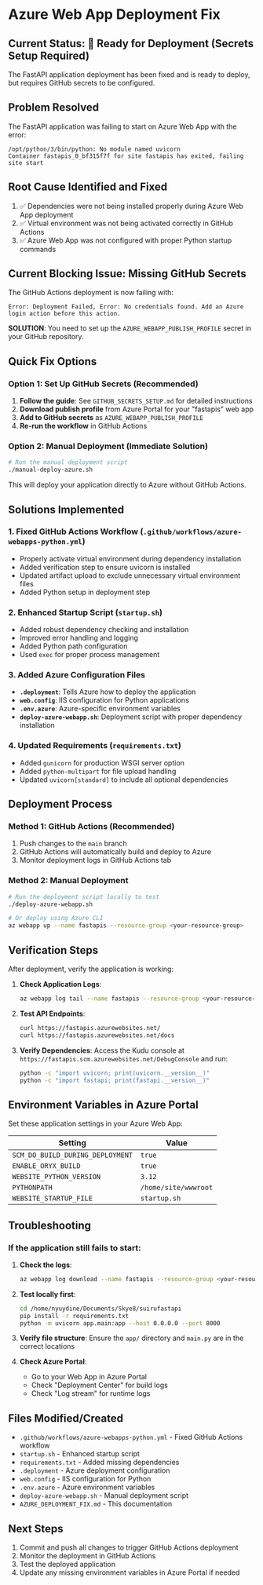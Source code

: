 # Azure Web App Deployment Fix

## Current Status: 🔧 Ready for Deployment (Secrets Setup Required)

The FastAPI application deployment has been fixed and is ready to deploy, but requires GitHub secrets to be configured.

## Problem Resolved
The FastAPI application was failing to start on Azure Web App with the error:
```
/opt/python/3/bin/python: No module named uvicorn
Container fastapis_0_bf315f7f for site fastapis has exited, failing site start
```

## Root Cause Identified and Fixed
1. ✅ Dependencies were not being installed properly during Azure Web App deployment
2. ✅ Virtual environment was not being activated correctly in GitHub Actions  
3. ✅ Azure Web App was not configured with proper Python startup commands

## Current Blocking Issue: Missing GitHub Secrets

The GitHub Actions deployment is now failing with:
```
Error: Deployment Failed, Error: No credentials found. Add an Azure login action before this action.
```

**SOLUTION**: You need to set up the `AZURE_WEBAPP_PUBLISH_PROFILE` secret in your GitHub repository.

## Quick Fix Options

### Option 1: Set Up GitHub Secrets (Recommended)
1. **Follow the guide**: See `GITHUB_SECRETS_SETUP.md` for detailed instructions
2. **Download publish profile** from Azure Portal for your "fastapis" web app
3. **Add to GitHub secrets** as `AZURE_WEBAPP_PUBLISH_PROFILE`
4. **Re-run the workflow** in GitHub Actions

### Option 2: Manual Deployment (Immediate Solution)
```bash
# Run the manual deployment script
./manual-deploy-azure.sh
```
This will deploy your application directly to Azure without GitHub Actions.

## Solutions Implemented

### 1. Fixed GitHub Actions Workflow (`.github/workflows/azure-webapps-python.yml`)
- Properly activate virtual environment during dependency installation
- Added verification step to ensure uvicorn is installed
- Updated artifact upload to exclude unnecessary virtual environment files
- Added Python setup in deployment step

### 2. Enhanced Startup Script (`startup.sh`)
- Added robust dependency checking and installation
- Improved error handling and logging
- Added Python path configuration
- Used `exec` for proper process management

### 3. Added Azure Configuration Files
- **`.deployment`**: Tells Azure how to deploy the application
- **`web.config`**: IIS configuration for Python applications
- **`.env.azure`**: Azure-specific environment variables
- **`deploy-azure-webapp.sh`**: Deployment script with proper dependency installation

### 4. Updated Requirements (`requirements.txt`)
- Added `gunicorn` for production WSGI server option
- Added `python-multipart` for file upload handling
- Updated `uvicorn[standard]` to include all optional dependencies

## Deployment Process

### Method 1: GitHub Actions (Recommended)
1. Push changes to the `main` branch
2. GitHub Actions will automatically build and deploy to Azure
3. Monitor deployment logs in GitHub Actions tab

### Method 2: Manual Deployment
```bash
# Run the deployment script locally to test
./deploy-azure-webapp.sh

# Or deploy using Azure CLI
az webapp up --name fastapis --resource-group <your-resource-group>
```

## Verification Steps

After deployment, verify the application is working:

1. **Check Application Logs**:
   ```bash
   az webapp log tail --name fastapis --resource-group <your-resource-group>
   ```

2. **Test API Endpoints**:
   ```bash
   curl https://fastapis.azurewebsites.net/
   curl https://fastapis.azurewebsites.net/docs
   ```

3. **Verify Dependencies**:
   Access the Kudu console at `https://fastapis.scm.azurewebsites.net/DebugConsole` and run:
   ```bash
   python -c "import uvicorn; print(uvicorn.__version__)"
   python -c "import fastapi; print(fastapi.__version__)"
   ```

## Environment Variables in Azure Portal

Set these application settings in your Azure Web App:

| Setting | Value |
|---------|-------|
| `SCM_DO_BUILD_DURING_DEPLOYMENT` | `true` |
| `ENABLE_ORYX_BUILD` | `true` |
| `WEBSITE_PYTHON_VERSION` | `3.12` |
| `PYTHONPATH` | `/home/site/wwwroot` |
| `WEBSITE_STARTUP_FILE` | `startup.sh` |

## Troubleshooting

### If the application still fails to start:

1. **Check the logs**:
   ```bash
   az webapp log download --name fastapis --resource-group <your-resource-group>
   ```

2. **Test locally first**:
   ```bash
   cd /home/nyuydine/Documents/Skye8/suirufastapi
   pip install -r requirements.txt
   python -m uvicorn app.main:app --host 0.0.0.0 --port 8000
   ```

3. **Verify file structure**:
   Ensure the `app/` directory and `main.py` are in the correct locations

4. **Check Azure Portal**:
   - Go to your Web App in Azure Portal
   - Check "Deployment Center" for build logs
   - Check "Log stream" for runtime logs

## Files Modified/Created

- `.github/workflows/azure-webapps-python.yml` - Fixed GitHub Actions workflow
- `startup.sh` - Enhanced startup script
- `requirements.txt` - Added missing dependencies
- `.deployment` - Azure deployment configuration
- `web.config` - IIS configuration for Python
- `.env.azure` - Azure environment variables
- `deploy-azure-webapp.sh` - Manual deployment script
- `AZURE_DEPLOYMENT_FIX.md` - This documentation

## Next Steps

1. Commit and push all changes to trigger GitHub Actions deployment
2. Monitor the deployment in GitHub Actions
3. Test the deployed application
4. Update any missing environment variables in Azure Portal if needed
